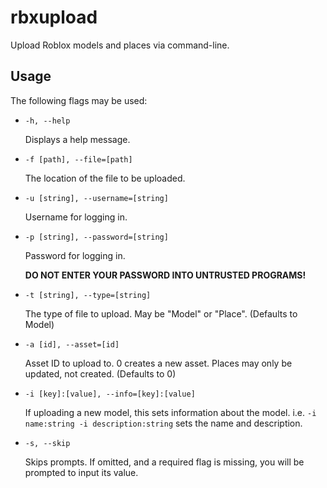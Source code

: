 # rbxupload

Upload Roblox models and places via command-line.

## Usage

The following flags may be used:

* `-h, --help`

	Displays a help message.

* `-f [path], --file=[path]`

	The location of the file to be uploaded.

* `-u [string], --username=[string]`

	Username for logging in.

* `-p [string], --password=[string]`

	Password for logging in.

	**DO NOT ENTER YOUR PASSWORD INTO UNTRUSTED PROGRAMS!**

* `-t [string], --type=[string]`

	The type of file to upload. May be "Model" or "Place". (Defaults to Model)

* `-a [id], --asset=[id]`

	Asset ID to upload to. 0 creates a new asset. Places may only be updated,
	not created. (Defaults to 0)

* `-i [key]:[value], --info=[key]:[value]`

	If uploading a new model, this sets information about the model. i.e. `-i
	name:string -i description:string` sets the name and description.

* `-s, --skip`

	Skips prompts. If omitted, and a required flag is missing, you will be
	prompted to input its value.
